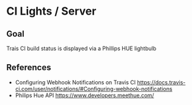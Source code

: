 # CI Lights / Server

## Goal

Trais CI build status is displayed via a Phillips HUE lightbulb

## References

* Configuring Webhook Notifications on Travis CI https://docs.travis-ci.com/user/notifications/#Configuring-webhook-notifications
* Philips Hue API https://www.developers.meethue.com/
